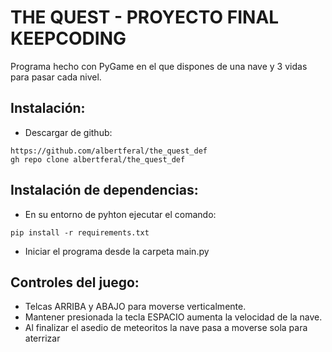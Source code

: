 # THE QUEST - PROYECTO FINAL KEEPCODING

Programa hecho con PyGame en el que dispones de una nave y 3 vidas para pasar cada nivel.

## Instalación:

- Descargar de github: 
```
https://github.com/albertferal/the_quest_def
gh repo clone albertferal/the_quest_def
```
## Instalación de dependencias:

- En su entorno de pyhton ejecutar el comando:
```
pip install -r requirements.txt
```
- Iniciar el programa desde la carpeta main.py

## Controles del juego:
- Telcas ARRIBA y ABAJO para moverse verticalmente.
- Mantener presionada la tecla ESPACIO aumenta la velocidad de la nave.
- Al finalizar el asedio de meteoritos la nave pasa a moverse sola para aterrizar

